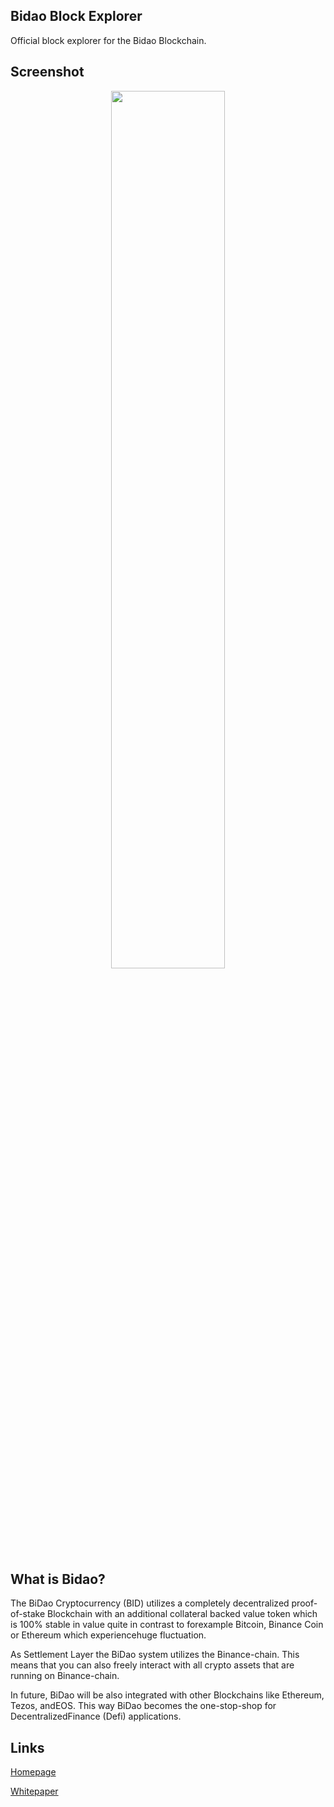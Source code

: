 ## Bidao Block Explorer

Official block explorer for the Bidao Blockchain.

## Screenshot

<div align="center">

<img width="60%" src="https://github.com/meik99-tech/bidao-block-explorer/blob/master/images/Screenshot from 2020-02-10 16-26-53.png?raw=true">
  
</div>

## What is Bidao?

The BiDao Cryptocurrency (BID) utilizes a completely decentralized proof-of-stake Blockchain with an additional collateral backed value token which is 100% stable in value quite in contrast to forexample Bitcoin, Binance Coin or Ethereum which experiencehuge fluctuation. 

As Settlement Layer the BiDao system utilizes the Binance-chain. This means that you can also freely interact with all crypto assets that are running on Binance-chain. 

In future, BiDao will be also integrated with other Blockchains like Ethereum, Tezos, andEOS. This way BiDao becomes the one-stop-shop for DecentralizedFinance (Defi) applications.

## Links

[Homepage](https://bidaochain.com/)

[Whitepaper](https://bidaochain.com/static/docs/whitepaperBidao.pdf)


